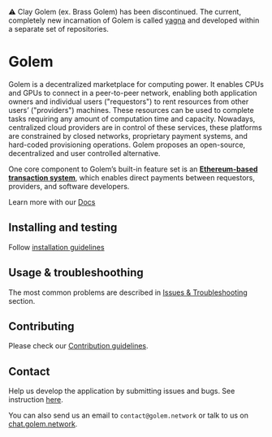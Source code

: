 
:warning: Clay Golem (ex. Brass Golem) has been discontinued. The current, completely new incarnation of Golem is called [yagna](https://github.com/golemfactory/yagna) and developed within a separate set of repositories.

# Golem

Golem is a decentralized marketplace for computing power. It enables CPUs and GPUs to connect in a peer-to-peer network, enabling both application owners and individual users ("requestors") to rent resources from other users’ ("providers") machines. These resources can be used to complete tasks requiring any amount of computation time and capacity. Nowadays, centralized cloud providers are in control of these services, these platforms are constrained by closed networks, proprietary payment systems, and hard-coded provisioning operations. Golem proposes an open-source, decentralized and user controlled alternative.

One core component to Golem’s built-in feature set is an [**Ethereum-based transaction system**](https://docs.golem.network/#/About/Payments), which enables direct payments between requestors, providers, and software developers.

Learn more with our [Docs](https://docs.golem.network/#/)

## Installing and testing

Follow [installation guidelines](https://docs.golem.network/#/Products/Clay-Beta/Installation)

## Usage & troubleshoothing

The most common problems are described in [Issues & Troubleshooting](https://docs.golem.network/#/Products/Clay-Beta/Issues-&-Troubleshooting) section.

## Contributing 

Please check our [Contribution guidelines](https://docs.golem.network/#/Contributing/Contributing-guidelines).

## Contact  

Help us develop the application by submitting issues and bugs. See instruction
[here](https://docs.golem.network/#/Products/Clay-Beta/Testing).

You can also send us an email to `contact@golem.network` or talk to us on [chat.golem.network](https://chat.golem.network).
